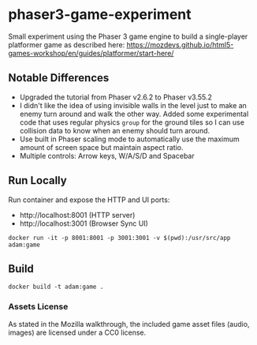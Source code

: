 # phaser3-game-experiment

Small experiment using the Phaser 3 game engine to build a single-player platformer game as described here:
https://mozdevs.github.io/html5-games-workshop/en/guides/platformer/start-here/

## Notable Differences

* Upgraded the tutorial from Phaser v2.6.2 to Phaser v3.55.2
* I didn't like the idea of using invisible walls in the level just to make an enemy turn around and walk the other way. Added some experimental code that uses regular physics `group` for the ground tiles so I can use collision data to know when an enemy should turn around.
* Use built in Phaser scaling mode to automatically use the maximum amount of screen space but maintain aspect ratio.
* Multiple controls: Arrow keys, W/A/S/D and Spacebar

## Run Locally

Run container and expose the HTTP and UI ports:

* http://localhost:8001 (HTTP server)
* http://localhost:3001 (Browser Sync UI)

```
docker run -it -p 8001:8001 -p 3001:3001 -v $(pwd):/usr/src/app adam:game
```

## Build

```
docker build -t adam:game .
```

### Assets License

As stated in the Mozilla walkthrough, the included game asset files (audio, images) are licensed under a CC0 license.
